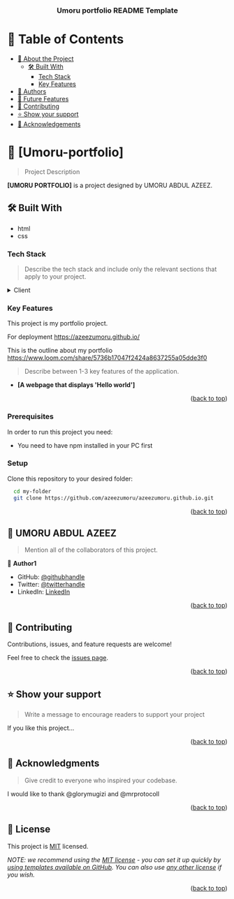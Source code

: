 <a name="readme-top"></a>

<div align="center">

  <h3><b>Umoru portfolio README Template</b></h3>

</div>

# 📗 Table of Contents

- [📖 About the Project](#about-project)
  - [🛠 Built With](#built-with)
    - [Tech Stack](#tech-stack)
    - [Key Features](#key-features)
- [👥 Authors](#authors)
- [🔭 Future Features](#future-features)
- [🤝 Contributing](#contributing)
- [⭐️ Show your support](#support)
- [🙏 Acknowledgements](#acknowledgements)


# 📖 [Umoru-portfolio]

> Project Description

**[UMORU PORTFOLIO]** is a project designed by UMORU ABDUL AZEEZ.

## 🛠 Built With 

- html
- css

### Tech Stack <a name="tech-stack"></a>

> Describe the tech stack and include only the relevant sections that apply to your project.

<details>
  <summary>Client</summary>
  <ul>
    <li><a href="https://html.com/">html</a></li>
    <li><a href=https://www.w3.org/Style/CSS/Overview.en.html
>css</a></li>
  </ul>
</details>

### Key Features 

This project is my portfolio project.

For deployment https://azeezumoru.github.io/

This is the outline about my portfolio  https://www.loom.com/share/5736b17047f2424a8637255a05dde3f0

> Describe between 1-3 key features of the application.

- **[A webpage that displays 'Hello world']**

<p align="right">(<a href="#readme-top">back to top</a>)</p>


### Prerequisites

In order to run this project you need:

- You need to have npm installed in your PC first


### Setup

Clone this repository to your desired folder:

```sh
  cd my-folder
  git clone https://github.com/azeezumoru/azeezumoru.github.io.git
```
<p align="right">(<a href="#readme-top">back to top</a>)</p>

<!-- AUTHORS -->

## 👥 **UMORU ABDUL AZEEZ**

> Mention all of the collaborators of this project.

👤 **Author1**

- GitHub: [@githubhandle](https://github.com/azeezumoru)
- Twitter: [@twitterhandle](https://twitter.com/azeez_umoru)
- LinkedIn: [LinkedIn](https://linkedin.com/in/umoru-abdul-azeez-527921194)

<p align="right">(<a href="#readme-top">back to top</a>)</p>


<!-- CONTRIBUTING -->

## 🤝 Contributing <a name="contributing"></a>

Contributions, issues, and feature requests are welcome!

Feel free to check the [issues page](../../issues/).

<p align="right">(<a href="#readme-top">back to top</a>)</p>


<!-- SUPPORT -->

## ⭐️ Show your support <a name="support"></a>

> Write a message to encourage readers to support your project

If you like this project...

<p align="right">(<a href="#readme-top">back to top</a>)</p>


<!-- ACKNOWLEDGEMENTS -->

## 🙏 Acknowledgments <a name="acknowledgements"></a>

> Give credit to everyone who inspired your codebase.

I would like to thank @glorymugizi and @mrprotocoll


<p align="right">(<a href="#readme-top">back to top</a>)</p>

<!-- FAQ (optional) -->

<!-- LICENSE -->

## 📝 License <a name="license"></a>

This project is [MIT](./LICENSE) licensed.

_NOTE: we recommend using the [MIT license](https://choosealicense.com/licenses/mit/) - you can set it up quickly by [using templates available on GitHub](https://docs.github.com/en/communities/setting-up-your-project-for-healthy-contributions/adding-a-license-to-a-repository). You can also use [any other license](https://choosealicense.com/licenses/) if you wish._

<p align="right">(<a href="#readme-top">back to top</a>)</p>